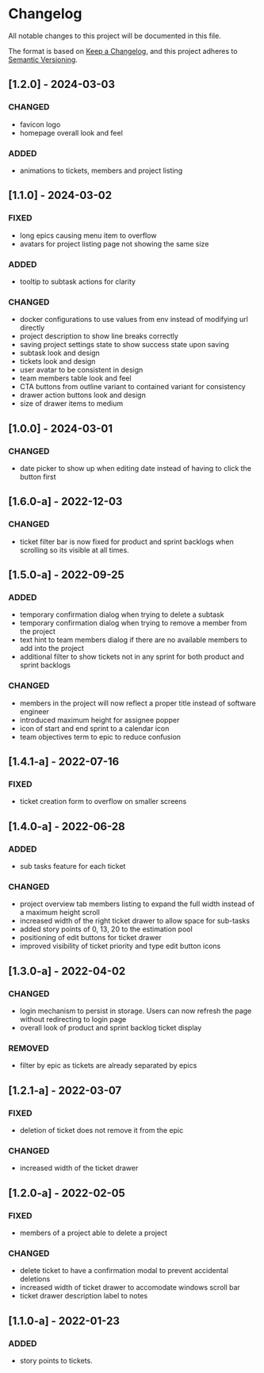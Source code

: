# Changelog

All notable changes to this project will be documented in this file.

The format is based on [Keep a Changelog](https://keepachangelog.com/en/1.0.0/),
and this project adheres to [Semantic Versioning](https://semver.org/spec/v2.0.0.html).

## [1.2.0] - 2024-03-03

### CHANGED

- favicon logo
- homepage overall look and feel

### ADDED

- animations to tickets, members and project listing

## [1.1.0] - 2024-03-02

### FIXED

- long epics causing menu item to overflow
- avatars for project listing page not showing the same size

### ADDED

- tooltip to subtask actions for clarity

### CHANGED

- docker configurations to use values from env instead of modifying url directly
- project description to show line breaks correctly
- saving project settings state to show success state upon saving
- subtask look and design
- tickets look and design
- user avatar to be consistent in design
- team members table look and feel
- CTA buttons from outline variant to contained variant for consistency
- drawer action buttons look and design
- size of drawer items to medium

## [1.0.0] - 2024-03-01

### CHANGED

- date picker to show up when editing date instead of having to click the button first

## [1.6.0-a] - 2022-12-03

### CHANGED

- ticket filter bar is now fixed for product and sprint backlogs when scrolling so its visible at all times.

## [1.5.0-a] - 2022-09-25

### ADDED

- temporary confirmation dialog when trying to delete a subtask
- temporary confirmation dialog when trying to remove a member from the project
- text hint to team members dialog if there are no available members to add into the project
- additional filter to show tickets not in any sprint for both product and sprint backlogs

### CHANGED

- members in the project will now reflect a proper title instead of software engineer
- introduced maximum height for assignee popper
- icon of start and end sprint to a calendar icon
- team objectives term to epic to reduce confusion

## [1.4.1-a] - 2022-07-16

### FIXED

- ticket creation form to overflow on smaller screens

## [1.4.0-a] - 2022-06-28

### ADDED

- sub tasks feature for each ticket

### CHANGED

- project overview tab members listing to expand the full width instead of a maximum height scroll
- increased width of the right ticket drawer to allow space for sub-tasks
- added story points of 0, 13, 20 to the estimation pool
- positioning of edit buttons for ticket drawer
- improved visibility of ticket priority and type edit button icons

## [1.3.0-a] - 2022-04-02

### CHANGED

- login mechanism to persist in storage. Users can now refresh the page without redirecting to login page
- overall look of product and sprint backlog ticket display

### REMOVED

- filter by epic as tickets are already separated by epics

## [1.2.1-a] - 2022-03-07

### FIXED

- deletion of ticket does not remove it from the epic

### CHANGED

- increased width of the ticket drawer

## [1.2.0-a] - 2022-02-05

### FIXED

- members of a project able to delete a project

### CHANGED

- delete ticket to have a confirmation modal to prevent accidental deletions
- increased width of ticket drawer to accomodate windows scroll bar
- ticket drawer description label to notes

## [1.1.0-a] - 2022-01-23

### ADDED

- story points to tickets.
